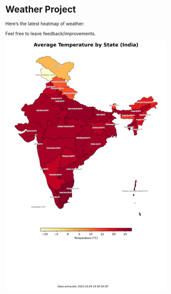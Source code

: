 # Weather Project

Here’s the latest heatmap of weather:

Feel free to leave feedback/improvements.

![India Heatmap](docs/assets/india_heatmap.png?v=0222B4)
